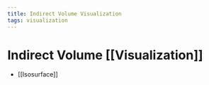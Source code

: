 ```yaml
---
title: Indirect Volume Visualization
tags: visualization
---
```


# Indirect Volume [[Visualization]]
- [[Isosurface]]




















































































